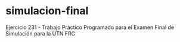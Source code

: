 # simulacion-final
Ejercicio 231 - Trabajo Práctico Programado para el Examen Final de Simulación para la UTN FRC
